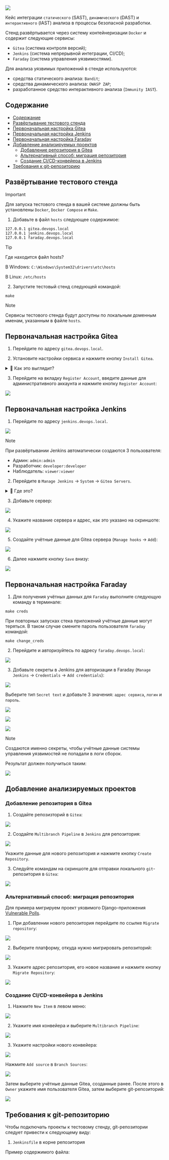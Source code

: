 <img src="assets/preview.jpg">

Кейс интеграции `статического` (SAST), `динамического` (DAST) и `интерактивного` (IAST) анализа в процессы безопасной разработки.

Стенд развёртывается через систему контейнеризации `Docker` и содержит следующие сервисы:

- `Gitea` (система контроля версий);
- `Jenkins` (система непрерывной интеграции, CI/CD);
- `Faraday` (система управления уязвимостями).

Для анализа уязвимых приложений в стенде используются:

- средства статического анализа: `Bandit`;
- средства динамического анализа: `OWASP ZAP`;
- разработанное средство интерактивного анализа (`Immunity IAST`).

## Содержание

<!-- TOC -->
  * [Содержание](#содержание)
  * [Развёртывание тестового стенда](#развёртывание-тестового-стенда)
  * [Первоначальная настройка Gitea](#первоначальная-настройка-gitea)
  * [Первоначальная настройка Jenkins](#первоначальная-настройка-jenkins)
  * [Первоначальная настройка Faraday](#первоначальная-настройка-faraday)
  * [Добавление анализируемых проектов](#добавление-анализируемых-проектов)
    * [Добавление репозитория в Gitea](#добавление-репозитория-в-gitea)
    * [Альтернативный способ: миграция репозитория](#альтернативный-способ-миграция-репозитория)
    * [Создание CI/CD-конвейера в Jenkins](#создание-cicd-конвейера-в-jenkins)
  * [Требования к git-репозиторию](#требования-к-репозиторию)
<!-- TOC -->

## Развёртывание тестового стенда

> [!IMPORTANT]
> Для запуска тестового стенда в вашей системе должны быть установлены `Docker`, `Docker Compose` и `Make`.

1. Добавьте в файл `hosts` следующее содержимое:

```
127.0.0.1 gitea.devops.local
127.0.0.1 jenkins.devops.local
127.0.0.1 faraday.devops.local
```

> [!TIP]
> Где находится файл hosts?
> 
> В Windows: `C:\Windows\System32\drivers\etc\hosts`
> 
> В Linux: `/etc/hosts`

2. Запустите тестовый стенд следующей командой:

```shell
make
```

> [!NOTE]
> Сервисы тестового стенда будут доступны по локальным доменным именам, указанным в файле `hosts`.

## Первоначальная настройка Gitea

1. Перейдите по адресу `gitea.devops.local`.

2. Установите настройки сервиса и нажмите кнопку `Install Gitea`.

<details>
<summary>👀 Как это выглядит?</summary>

![](assets/gitea_1.png)

![](assets/gitea_2.png)

</details>

3. Перейдите на вкладку `Register Account`, введите данные для административного аккаунта и нажмите кнопку `Register Account`:

<img src="assets/gitea_3.png">

## Первоначальная настройка Jenkins

1. Перейдите по адресу `jenkins.devops.local`.

<img src="assets/jenkins_1.png">

> [!NOTE]
> При развёртывании Jenkins автоматически создаются 3 пользователя:
> - Админ: `admin:admin`
> - Разработчик: `developer:developer`
> - Наблюдатель: `viewer:viewer`

2. Перейдите в `Manage Jenkins` -> `System` -> `Gitea Servers`.

<details>
<summary>👀 Где это?</summary>

![](assets/jenkins_2.png)

![](assets/jenkins_3.png)

</details>

3. Добавьте сервер:

<img src="assets/jenkins_4.png" />

4. Укажите название сервера и адрес, как это указано на скриншоте:

![](assets/jenkins_5.png)

5. Создайте учётные данные для Gitea сервера (`Manage hooks` -> `Add`):

![](assets/jenkins_6.png)

6. Далее нажмите кнопку `Save` внизу:

![](assets/jenkins_7.png)

## Первоначальная настройка Faraday

1. Для получения учётных данных для `Faraday` выполните следующую команду в терминале:

```shell
make creds
```

При повторных запусках стека приложений учётные данные могут теряться. В таком случае смените пароль пользователя `faraday` командой:

```shell
make change_creds
```

2. Перейдите и авторизуйтесь по адресу `faraday.devops.local`:

![](assets/faraday_1.png)

3. Добавьте секреты в Jenkins для авторизации в Faraday (`Manage Jenkins` -> `Credentials` -> `Add credentials`):

![](assets/jenkins_secret.png)

Выберите тип `Secret text` и добавьте 3 значения: `адрес сервиса`, `логин` и `пароль`.

![](assets/secret_1.png)

![](assets/secret_2.png)

![](assets/secret_3.png)

> [!NOTE]
> Создаются именно секреты, чтобы учётные данные системы управления уязвимостей не попадали в логи сборок.

Результат должен получиться таким:

![](assets/jenkins_secret_1.png)

## Добавление анализируемых проектов

### Добавление репозитория в Gitea

1. Создайте репозизторий в `Gitea`:

![](assets/project_1.png)

2. Создайте `Multibranch Pipeline` в `Jenkins` для репозитория:

![](assets/project_2.png)

Укажите данные для нового репозитория и нажмите кнопку `Create Repository`.

3. Следуйте командам на скриншоте для отправки локального `git`-репозитория в `Gitea`:

![](assets/project_3.png)

### Альтернативный способ: миграция репозитория

Для примера мигрируем проект уязвимого Django-приложения [Vulnerable Polls](https://github.com/kaakaww/vuln_django_play).

1. При добавлении нового репозитория перейдите по ссылке `Migrate repository`:

![](assets/project_alt_1.png)

2. Выберите платформу, откуда нужно мигрировать репозиторий:

![](assets/project_alt_2.png)

3. Укажите адрес репозитория, его новое название и нажмите кнопку `Migrate Repository`:

![](assets/project_alt_3.png)

### Создание CI/CD-конвейера в Jenkins

1. Нажмите `New Item` в левом меню:

![](assets/pipe_1.png)

2. Укажите имя конвейера и выберите `Multibranch Pipeline`:

![](assets/pipe_2.png)

3. Укажите настройки нового конвейера:

![](assets/pipe_3.png)

Нажмите `Add source` в `Branch Sources`:

![](assets/pipe_4.png)

Затем выберите учётные данные Gitea, созданные ранее. После этого в `Owner` укажите имя пользователя Gitea, затем выберите git-репозиторий:

![](assets/pipe_5.png)

## Требования к git-репозиторию

Чтобы подключать проекты к тестовому стенду, git-репозитории следует привести к следующему виду:

1. `Jenkinsfile` в корне репозитория

Пример содержимого файла:

```groovy

```
